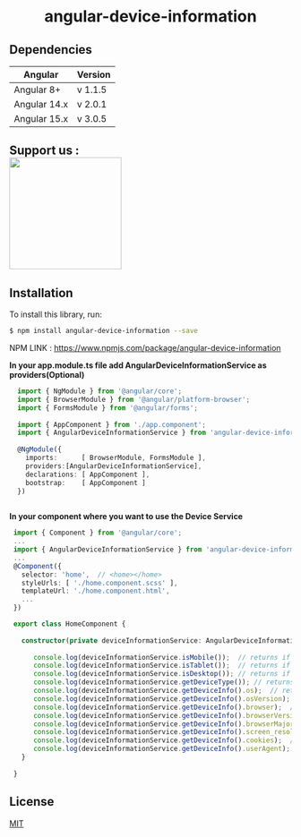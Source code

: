 <head> <meta name="google-site-verification" content="zApSXb8oh9SIBjqaVNlIs_IPT7sTwY4vwk59YS_CshE" /></head> 
  <h1 align="center">angular-device-information</h1>

## Dependencies

| Angular       | Version       |
| ------------- | ------------- |
|  Angular 8+   | v 1.1.5      |
|  Angular 14.x   | v 2.0.1      |
|  Angular 15.x   | v 3.0.5      |

## Support us : <br> <a href="https://www.paypal.com/donate/?hosted_button_id=6NTWH6ZLKN4RC" target="_blank"><img alt="" border="0" src="https://pics.paypal.com/00/s/MGNhMjc1OWQtYmM4Ni00OWM3LTkyN2ItZTliMWI1ZTM0YWZi/file.PNG" width="200" /></a>



## Installation

To install this library, run:

```bash
$ npm install angular-device-information --save
```
NPM LINK : <a href="https://www.npmjs.com/package/angular-device-information" target="_blank">https://www.npmjs.com/package/angular-device-information</a>

**In your app.module.ts file add AngularDeviceInformationService as providers(Optional)**

```typescript
  import { NgModule } from '@angular/core';
  import { BrowserModule } from '@angular/platform-browser';
  import { FormsModule } from '@angular/forms';
  
  import { AppComponent } from './app.component';
  import { AngularDeviceInformationService } from 'angular-device-information';
  
  @NgModule({
    imports:      [ BrowserModule, FormsModule ],
    providers:[AngularDeviceInformationService],
    declarations: [ AppComponent ],
    bootstrap:    [ AppComponent ]
  })
  

 ````

 **In your component where you want to use the Device Service**
 ```typescript
  import { Component } from '@angular/core';
  ...
  import { AngularDeviceInformationService } from 'angular-device-information';
  ...
  @Component({
    selector: 'home',  // <home></home>
    styleUrls: [ './home.component.scss' ],
    templateUrl: './home.component.html',
    ...
  })

  export class HomeComponent {
  
    constructor(private deviceInformationService: AngularDeviceInformationService) {
  
       console.log(deviceInformationService.isMobile());  // returns if the device is a mobile device (android / iPhone / windows-phone etc)
       console.log(deviceInformationService.isTablet());  // returns if the device is a tablet (tablet iPad etc)
       console.log(deviceInformationService.isDesktop()); // returns if the app is running on a Desktop browser.
       console.log(deviceInformationService.getDeviceType()); // returns if the app is running on a Desktop browser.
       console.log(deviceInformationService.getDeviceInfo().os);  // returns os name like Windows/Andtoid/iOS/Linux/Mac OS X etc
       console.log(deviceInformationService.getDeviceInfo().osVersion);  // returns os version like 10/8.1/7 ...etc
       console.log(deviceInformationService.getDeviceInfo().browser);  // returns browser name like chrome/firefox ...etc
       console.log(deviceInformationService.getDeviceInfo().browserVersion);  // returns browser version as number
       console.log(deviceInformationService.getDeviceInfo().browserMajorVersion);  // returns full browser version as number
       console.log(deviceInformationService.getDeviceInfo().screen_resolution);  // returns screnn size like 1390x860/640x800 ...etc
       console.log(deviceInformationService.getDeviceInfo().cookies);  // returns cookies enabled or no 
       console.log(deviceInformationService.getDeviceInfo().userAgent);  // returns userAgent
    }
    
  }

```

## License

[MIT](https://github.com/becher/angular-device-information/blob/master/LICENSE)



 
